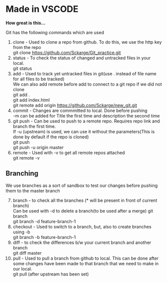 # Made in VSCODE

**How great is this...**

Git has the following commands which are used  

1. clone - Used to clone a repo from github. To do this, we use the http key from the repo  
    git clone https://github.com/Sckarge/Git_practice.git    
2. status - To check the status of changed and untracked files in your local.  
    git status  
3. add - Used to track yet untracked files in git(use . instead of file name for all files to be tracked)  
We can also add remote before add to connect to a git repo if we did not clone  
    git add .  
    git add index.html  
    git remote add origin  https://github.com/Sckarge/new_git.git  
4. commit - Changes are commmitted to local. Done before pushing  
    -m can be added for Title the first time and description the second time  
5. git push - Can be used to push to a remote repo. Requires repo link and branch the first time.  
    If -u (upstream) is used, we can use it without the parameters(This is done by default if the repo is cloned)  
    git push  
    git push -u origin master  
6. remote - Used with -v to get all remote repos attached  
    git remote -v

## Branching

We use branches as a sort of sandbox to test our changes before pushing them to the master branch

7. branch - to check all the branches (* will be present in front of current branch)  
    Can be used with -d to delete a branch(to be used after a merge)
    git branch  
    git branch -d feature-branch-1  
8. checkout - Used to switch to a branch, but, also to create branches using -b  
    git branch -b feature-branch-1  
9. diff - to check the differences b/w your current branch and another branch  
    git diff master  
10. pull - Used to pull a branch from github to local. This can be done after some changes have been made to that branch that we need to make in our local.  
    git pull (after upstream has been set)